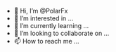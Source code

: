 - 👋 Hi, I’m @PolarFx
- 👀 I’m interested in ...
- 🌱 I’m currently learning ...
- 💞️ I’m looking to collaborate on ...
- 📫 How to reach me ...

<!---
PolarFx/PolarFx is a ✨ special ✨ repository because its `README.md` (this file) appears on your GitHub profile.
You can click the Preview link to take a look at your changes.
--->
